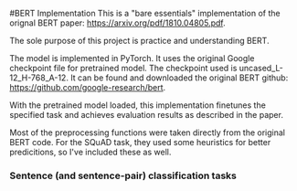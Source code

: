 #BERT Implementation
This is a "bare essentials" implementation of the orignal BERT paper:
https://arxiv.org/pdf/1810.04805.pdf.

The sole purpose of this project is practice and understanding BERT.

The model is implemented in PyTorch. It uses the original Google checkpoint file for 
pretrained model. The checkpoint used is uncased_L-12_H-768_A-12. It can be found and 
downloaded the original BERT github: 
https://github.com/google-research/bert.

With the pretrained model loaded, this implementation finetunes the specified task and 
achieves evaluation results as described in the paper.

Most of the preprocessing functions were taken directly from the original BERT code. 
For the SQuAD task, they used some heuristics for better predicitions, so I've included
these as well.

### Sentence (and sentence-pair) classification tasks

